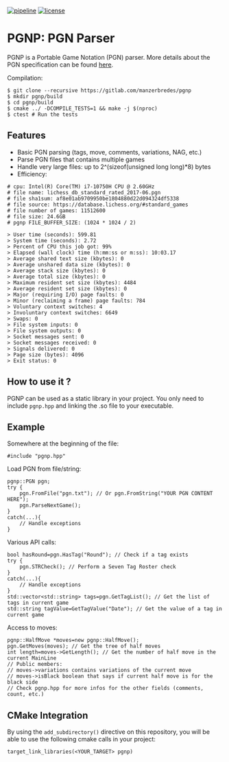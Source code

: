 [![pipeline](https://gitlab.com/manzerbredes/pgnp/badges/master/pipeline.svg)](https://gitlab.com/manzerbredes/pgnp/-/commits/master)
[![license](https://img.shields.io/badge/License-LGPL_v3-blue.svg)](https://www.gnu.org/licenses/lgpl-3.0)

# PGNP: PGN Parser

PGNP is a Portable Game Notation (PGN) parser. More details about the
PGN specification can be found [here](https://www.chessclub.com/help/PGN-spec).

Compilation:

    $ git clone --recursive https://gitlab.com/manzerbredes/pgnp
    $ mkdir pgnp/build
    $ cd pgnp/build
    $ cmake ../ -DCOMPILE_TESTS=1 && make -j $(nproc)
    $ ctest # Run the tests


## Features
- Basic PGN parsing (tags, move, comments, variations, NAG, etc.)
- Parse PGN files that contains multiple games
- Handle very large files: up to 2^(sizeof(unsigned long long)*8) bytes
- Efficiency:

<b></b>

    # cpu: Intel(R) Core(TM) i7-10750H CPU @ 2.60GHz
    # file name: lichess_db_standard_rated_2017-06.pgn
    # file sha1sum: af8e01ab9709950be1804880d22d094324df5338
    # file source: https://database.lichess.org/#standard_games
    # file number of games: 11512600
    # file size: 24.6GB
    # pgnp FILE_BUFFER_SIZE: (1024 * 1024 / 2)

	> User time (seconds): 599.81
	> System time (seconds): 2.72
	> Percent of CPU this job got: 99%
	> Elapsed (wall clock) time (h:mm:ss or m:ss): 10:03.17
	> Average shared text size (kbytes): 0
	> Average unshared data size (kbytes): 0
	> Average stack size (kbytes): 0
	> Average total size (kbytes): 0
	> Maximum resident set size (kbytes): 4484
	> Average resident set size (kbytes): 0
	> Major (requiring I/O) page faults: 0
	> Minor (reclaiming a frame) page faults: 784
	> Voluntary context switches: 4
	> Involuntary context switches: 6649
	> Swaps: 0
	> File system inputs: 0
	> File system outputs: 0
	> Socket messages sent: 0
	> Socket messages received: 0
	> Signals delivered: 0
	> Page size (bytes): 4096
	> Exit status: 0


## How to use it ?
PGNP can be used as a static library in your project.
You only need to include `pgnp.hpp` and linking the .so file to your
executable.

## Example
Somewhere at the beginning of the file:

    #include "pgnp.hpp"
Load PGN from file/string:

    pgnp::PGN pgn;
    try {
        pgn.FromFile("pgn.txt"); // Or pgn.FromString("YOUR PGN CONTENT HERE");
        pgn.ParseNextGame();
    }
    catch(...){
        // Handle exceptions
    }
Various API calls:

    bool hasRound=pgn.HasTag("Round"); // Check if a tag exists
    try {
        pgn.STRCheck(); // Perform a Seven Tag Roster check
    }
    catch(...){
        // Handle exceptions
    }
    std::vector<std::string> tags=pgn.GetTagList(); // Get the list of tags in current game
    std::string tagValue=GetTagValue("Date"); // Get the value of a tag in current game
Access to moves:

    pgnp::HalfMove *moves=new pgnp::HalfMove();
    pgn.GetMoves(moves); // Get the tree of half moves
    int length=moves->GetLength(); // Get the number of half move in the current MainLine
    // Public members:
    // moves->variations contains variations of the current move
    // moves->isBlack boolean that says if current half move is for the black side
    // Check pgnp.hpp for more infos for the other fields (comments, count, etc.)

## CMake Integration
By using the `add_subdirectory()` directive on this repository, you will be able to use the following cmake calls in your project:

    target_link_libraries(<YOUR_TARGET> pgnp)


